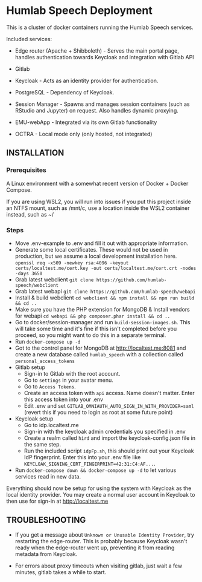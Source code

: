 # Humlab Speech Deployment

This is a cluster of docker containers running the Humlab Speech services.

Included services:
* Edge router (Apache + Shibboleth) - Serves the main portal page, handles authentication towards Keycloak and integration with Gitlab API

* Gitlab

* Keycloak - Acts as an identity provider for authentication.

* PostgreSQL - Dependency of Keycloak.

* Session Manager - Spawns and manages session containers (such as RStudio and Jupyter) on request. Also handles dynamic proxying.

* EMU-webApp - Integrated via its own Gitlab functionality

* OCTRA - Local mode only (only hosted, not integrated)


## INSTALLATION

### Prerequisites
A Linux environment with a somewhat recent version of Docker + Docker Compose.

If you are using WSL2, you will run into issues if you put this project inside an NTFS mount, such as /mnt/c, use a location inside the WSL2 container instead, such as ~/

### Steps

* Move .env-example to .env and fill it out with appropriate information.
* Generate some local certificates. These would not be used in production, but we assume a local development installation here. `openssl req -x509 -newkey rsa:4096 -keyout certs/localtest.me/cert.key -out certs/localtest.me/cert.crt -nodes -days 3650`
* Grab latest webclient `git clone https://github.com/humlab-speech/webclient`
* Grab latest webapi `git clone https://github.com/humlab-speech/webapi`
* Install & build webclient `cd webclient && npm install && npm run build && cd ..`
* Make sure you have the PHP extension for MongoDB & Install vendors for webapi `cd webapi && php composer.phar install && cd ..`
* Go to docker/session-manager and run `build-session-images.sh`. This will take some time and it's fine if this isn't completed before you proceed, so you might want to do this in a separate terminal.
* Run `docker-compose up -d`
* Got to the control panel for MongoDB at http://localtest.me:8081 and create a new database called `humlab_speech` with a collection called `personal_access_tokens`
* Gitlab setup
  * Sign-in to Gitlab with the root account.
  * Go to `settings` in your avatar menu.
  * Go to `Access Tokens`.
  * Create an access token with `api` access. Name doesn't matter. Enter this access token into your .env 
  * Edit .env and set `GITLAB_OMNIAUTH_AUTO_SIGN_IN_WITH_PROVIDER=saml` (revert this if you need to login as root at some future point)
* Keycloak setup
  * Go to idp.localtest.me
  * Sign-in with the keycloak admin credentials you specified in .env
  * Create a realm called `hird` and import the keycloak-config.json file in the same step.
  * Run the included script `idpFp.sh`, this should print out your Keycloak IdP fingerprint. Enter this into your .env file like `KEYCLOAK_SIGNING_CERT_FINGERPRINT=42:31:C4:AF...`.  
* Run `docker-compose down && docker-compose up -d` to let various services read in new data.

Everything should now be setup for using the system with Keycloak as the local identity provider. You may create a normal user account in Keycloak to then use for sign-in at http://localtest.me

## TROUBLESHOOTING

* If you get a message about `Unknown or Unusable Identity Provider`, try restarting the edge-router. This is probably because Keycloak wasn't ready when the edge-router went up, preventing it from reading metadata from Keycloak.

* For errors about proxy timeouts when visiting gitlab, just wait a few minutes, gitlab takes a while to start.

